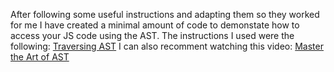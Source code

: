 After following some useful instructions and adapting them so they worked for me I have created a minimal amount of code to demonstate how to access your JS code using the AST.
The instructions I used were the following: [Traversing AST](https://alligator.io/js/traversing-ast/)
I can also recomment watching this video: [Master the Art of AST](https://www.youtube.com/watch?v=C06MohLG_3s)
